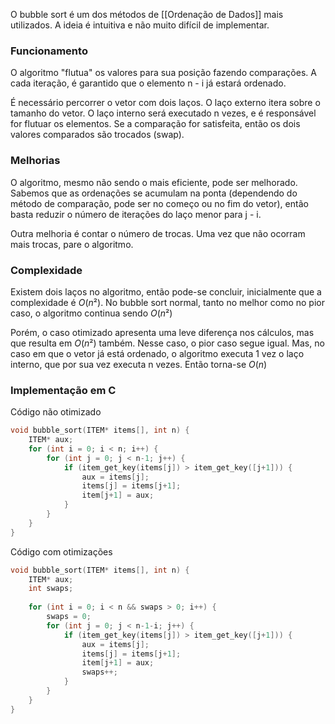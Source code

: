 O bubble sort é um dos métodos de [[Ordenação de Dados]] mais utilizados.
A ideia é intuitiva e não muito difícil de implementar.

### Funcionamento
O algoritmo "flutua" os valores para sua posição fazendo comparações.
A cada iteração, é garantido que o elemento n - i já estará ordenado. 

É necessário percorrer o vetor com dois laços.
O laço externo itera sobre o tamanho do vetor.
O laço interno será executado n vezes, e é responsável for flutuar os elementos.
Se a comparação for satisfeita, então os dois valores comparados são trocados (swap).

### Melhorias
O algoritmo, mesmo não sendo o mais eficiente, pode ser melhorado.
Sabemos que as ordenações se acumulam na ponta (dependendo do método de comparação, pode ser no começo ou no fim do vetor), então basta reduzir o número de iterações do laço menor para j - i.

Outra melhoria é contar o número de trocas. Uma vez que não ocorram mais trocas, pare o algoritmo.

### Complexidade
Existem dois laços no algoritmo, então pode-se concluir, inicialmente que a complexidade é $O(n²)$. 
No bubble sort normal, tanto no melhor como no pior caso, o algoritmo continua sendo $O(n²)$

Porém, o caso otimizado apresenta uma leve diferença nos cálculos, mas que resulta em $O(n²)$ também. 
Nesse caso, o pior caso segue igual.
Mas, no caso em que o vetor já está ordenado, o algoritmo executa 1 vez o laço interno, que por sua vez executa n vezes. Então torna-se $O(n)$

### Implementação em C

Código não otimizado
```c
void bubble_sort(ITEM* items[], int n) {
	ITEM* aux;
	for (int i = 0; i < n; i++) {
		for (int j = 0; j < n-1; j++) {
			if (item_get_key(items[j]) > item_get_key([j+1])) {
				aux = items[j];
				items[j] = items[j+1];
				item[j+1] = aux;
			}
		}
	}
} 
```


Código com otimizações
```c
void bubble_sort(ITEM* items[], int n) {
	ITEM* aux;
	int swaps;
	
	for (int i = 0; i < n && swaps > 0; i++) {
		swaps = 0;
		for (int j = 0; j < n-1-i; j++) {
			if (item_get_key(items[j]) > item_get_key([j+1])) {
				aux = items[j];
				items[j] = items[j+1];
				item[j+1] = aux;
				swaps++;
			}
		}
	}
} 
```